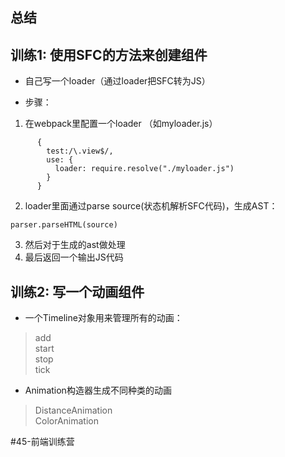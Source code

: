 ## 总结


## 训练1: 使用SFC的方法来创建组件

* 自己写一个loader（通过loader把SFC转为JS）

* 步骤：
1. 在webpack里配置一个loader （如myloader.js）
```
      {
        test:/\.view$/,
        use: {
          loader: require.resolve("./myloader.js")
        }
      }
```

2. loader里面通过parse source(状态机解析SFC代码)，生成AST：
```
parser.parseHTML(source)

```

3. 然后对于生成的ast做处理
4. 最后返回一个输出JS代码

## 训练2: 写一个动画组件

* 一个Timeline对象用来管理所有的动画：
> add  
> start  
> stop  
> tick  

* Animation构造器生成不同种类的动画
> DistanceAnimation  
> ColorAnimation  



















#45-前端训练营